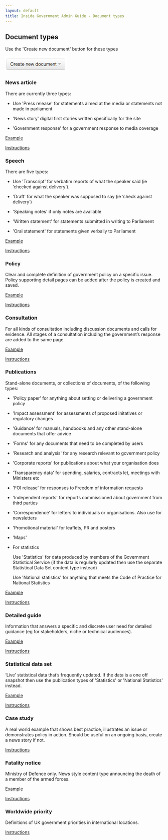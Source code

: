 ```yaml
---
layout: default
title: Inside Government Admin Guide - Document types
---
```


## Document types

Use the 'Create new document' button for these types

![Document types 1](document-types-1.png) 
   

### News article
   
There are currently three types:

* Use 'Press release' for statements aimed at the media or statements not made in parliament

* 'News story' digital first stories written specifically for the site

* 'Government response' for a government response to media coverage

[Example](https://www.gov.uk/government/news/royal-navy-destroyer-to-join-ballistic-defence-trial)

[Instructions](creating-a-new-doc.html)


### Speech
   
There are five types:

* Use 'Transcript' for verbatim reports of what the speaker said (ie ‘checked against delivery’).

* 'Draft' for what the speaker was supposed to say (ie ‘check against delivery’)

* 'Speaking notes' if only notes are available

* 'Written statement' for statements submitted in writing to Parliament

* 'Oral statement' for statements given verbally to Parliament


[Example](https://www.gov.uk/government/speeches/2012-uk-bus-awards-lunch-speech)

[Instructions](creating-a-new-doc.html)


### Policy
   
Clear and complete definition of government policy on a specific issue. Policy supporting detail pages can be added after the policy is created and saved.

[Example](https://www.gov.uk/government/policies/reducing-greenhouse-gases-and-other-emissions-from-transport)

[Instructions](creating-a-new-doc.html)


### Consultation
   
For all kinds of consultation including discussion documents and calls for evidence. All stages of a consultation including the government’s response are added to the same page.

[Example](https://www.gov.uk/government/consultations/speed-limit-exemptions)

[Instructions](creating-a-new-doc.html)


### Publications
   
Stand-alone documents, or collections of documents, of the following types:

* 'Policy paper' for anything about setting or delivering a government policy

* 'Impact assessment' for assessments of proposed initatives or regulatory changes

* 'Guidance' for manuals, handbooks and any other stand-alone documents that offer advice

* 'Forms' for any documents that need to be completed by users

* 'Research and analysis' for any research relevant to government policy

* 'Corporate reports' for publications about what your organisation does

* 'Transparency data' for spending, salaries, contracts let, meetings with Ministers etc

* 'FOI release' for responses to Freedom of information requests

* 'Independent reports' for reports commissioned about government from third parties

* 'Correspondence' for letters to individuals or organisations. Also use for newsletters

* 'Promotional material' for leaflets, PR and posters

* 'Maps'

* For statistics
	
	Use 'Statistics' for data produced by members of the Government Statistical Service (if the data is regularly updated then use the separate Statistical Data Set content type instead)
	
	Use 'National statistics' for anything that meets the Code of Practice for National Statistics

[Example](https://www.gov.uk/government/publications/camborne-pool-redruth-stage-1-east-west-link-inspectors-report)

[Instructions](creating-a-new-doc.html)


### Detailed guide 
   
Information that answers a specific and discrete user need for detailed guidance (eg for stakeholders, niche or technical audiences).

[Example](https://www.gov.uk/driver-documents-required-for-international-road-haulage)

[Instructions](creating-a-new-doc.html)


### Statistical data set
   
‘Live’ statistical data that’s frequently updated. If the data is a one off snapshot then use the publication types of 'Statistics' or 'National Statistics' instead.

[Example](https://www.gov.uk/government/statistical-data-sets/drt01-practical-driving-riding-test-pass-rates)

[Instructions](creating-a-new-doc.html)


### Case study
   
A real world example that shows best practice, illustrates an issue or demonstrates policy in action. Should be useful on an ongoing basis, create a news story if not.

[Instructions](creating-a-new-doc.html)


### Fatality notice
   
Ministry of Defence only. News style content type announcing the death of a member of the armed forces.

[Example](https://www.gov.uk/government/fatalities/captain-walter-barrie-killed-in-afghanistan)

[Instructions](creating-a-new-doc.html)


### Worldwide priority
   
Definitions of UK government priorities in international locations.

[Instructions](creating-a-new-doc.html)
